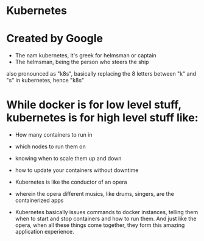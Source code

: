# Kubernetes

# Created by Google

- The nam kubernetes, it's greek for helmsman or captain
- The helmsman, being the person who steers the ship

also pronounced as "k8s", basically replacing the 8 letters between "k" and "s"
in kubernetes, hence "k8s"

# While docker is for low level stuff, kubernetes is for high level stuff like:

- How many containers to run in
- which nodes to run them on
- knowing when to scale them up and down
- how to update your containers without downtime

- Kubernetes is like the conductor of an opera
- wherein the opera different musics, like drums, singers, are the containerized apps
- Kubernetes basically issues commands to docker instances, telling them
when to start and stop containers and how to run them. And just like the opera,
when all these things come together, they form this amazing application experience.